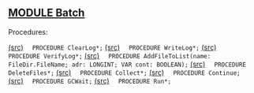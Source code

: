 
## [MODULE Batch](https://github.com/io-core/System/blob/main/Batch.Mod)

Procedures:

[(src)](https://github.com/io-core/System/blob/main/Batch.Mod#L33) `  PROCEDURE ClearLog*;`
[(src)](https://github.com/io-core/System/blob/main/Batch.Mod#L41) `  PROCEDURE WriteLog*;`
[(src)](https://github.com/io-core/System/blob/main/Batch.Mod#L74) `  PROCEDURE VerifyLog*;`
[(src)](https://github.com/io-core/System/blob/main/Batch.Mod#L123) `  PROCEDURE AddFileToList(name: FileDir.FileName; adr: LONGINT; VAR cont: BOOLEAN);`
[(src)](https://github.com/io-core/System/blob/main/Batch.Mod#L150) `  PROCEDURE DeleteFiles*;`
[(src)](https://github.com/io-core/System/blob/main/Batch.Mod#L174) `  PROCEDURE Collect*;`
[(src)](https://github.com/io-core/System/blob/main/Batch.Mod#L180) `  PROCEDURE Continue;`
[(src)](https://github.com/io-core/System/blob/main/Batch.Mod#L214) `  PROCEDURE GCWait;`
[(src)](https://github.com/io-core/System/blob/main/Batch.Mod#L230) `  PROCEDURE Run*;`
